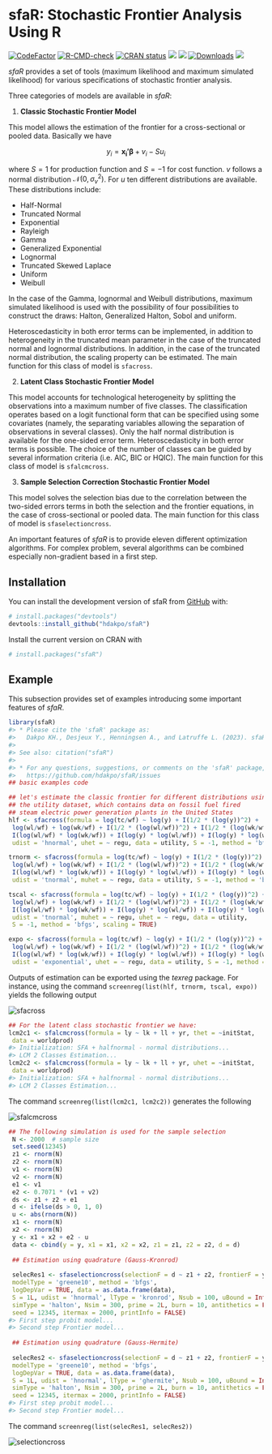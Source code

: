 
<!-- README.md is generated from README.Rmd. Please edit that file -->

# sfaR: Stochastic Frontier Analysis Using R

<!-- badges: start -->

[![CodeFactor](https://www.codefactor.io/repository/github/hdakpo/sfaR/badge)](https://www.codefactor.io/repository/github/hdakpo/sfaR)
[![R-CMD-check](https://github.com/hdakpo/sfaR/actions/workflows/R-CMD-check.yaml/badge.svg)](https://github.com/hdakpo/sfaR/actions/workflows/R-CMD-check.yaml)
[![CRAN
status](https://www.r-pkg.org/badges/version/sfaR)](https://CRAN.R-project.org/package=sfaR)
[![](https://img.shields.io/badge/devel%20version-1.0.0-darkred.svg)](https://github.com/hdakpo/sfaR)
[![](https://img.shields.io/badge/license-GPL-blue)](https://github.com/hdakpo/sfaR)
[![Downloads](https://cranlogs.r-pkg.org/badges/sfaR)](https://CRAN.R-project.org/package=sfaR)
[![](https://img.shields.io/github/languages/code-size/hdakpo/sfaR.svg)](https://github.com/hdakpo/sfaR)
<!-- badges: end -->

*sfaR* provides a set of tools (maximum likelihood and maximum simulated
likelihood) for various specifications of stochastic frontier analysis.

Three categories of models are available in *sfaR*:

1.  **Classic Stochastic Frontier Model**

This model allows the estimation of the frontier for a cross-sectional
or pooled data. Basically we have

$$y_i = \mathbf{x_i'}\boldsymbol{\beta} + v_i - Su_i$$

where $S = 1$ for production function and $S = -1$ for cost function.
$v$ follows a normal distribution $\mathcal{N}(0, \sigma_v^2)$. For $u$
ten different distributions are available. These distributions include:

- Half-Normal
- Truncated Normal
- Exponential
- Rayleigh
- Gamma
- Generalized Exponential
- Lognormal
- Truncated Skewed Laplace
- Uniform
- Weibull

In the case of the Gamma, lognormal and Weibull distributions, maximum
simulated likelihood is used with the possibility of four possibilities
to construct the draws: Halton, Generalized Halton, Sobol and uniform.

Heteroscedasticity in both error terms can be implemented, in addition
to heterogeneity in the truncated mean parameter in the case of the
truncated normal and lognormal distributions. In addition, in the case
of the truncated normal distribution, the scaling property can be
estimated. The main function for this class of model is `sfacross`.

2.  **Latent Class Stochastic Frontier Model**

This model accounts for technological heterogeneity by splitting the
observations into a maximum number of five classes. The classification
operates based on a logit functional form that can be specified using
some covariates (namely, the separating variables allowing the
separation of observations in several classes). Only the half normal
distribution is available for the one-sided error term.
Heteroscedasticity in both error terms is possible. The choice of the
number of classes can be guided by several information criteria
(i.e. AIC, BIC or HQIC). The main function for this class of model is
`sfalcmcross`.

3.  **Sample Selection Correction Stochastic Frontier Model**

This model solves the selection bias due to the correlation between the
two-sided errors terms in both the selection and the frontier equations,
in the case of cross-sectional or pooled data. The main function for
this class of model is `sfaselectioncross`.

An important features of *sfaR* is to provide eleven different
optimization algorithms. For complex problem, several algorithms can be
combined especially non-gradient based in a first step.

## Installation

You can install the development version of sfaR from
[GitHub](https://github.com/) with:

``` r
# install.packages("devtools")
devtools::install_github("hdakpo/sfaR")
```

Install the current version on CRAN with

``` r
# install.packages("sfaR")
```

## Example

This subsection provides set of examples introducing some important
features of *sfaR*.

``` r
library(sfaR)
#> * Please cite the 'sfaR' package as:
#>   Dakpo KH., Desjeux Y., Henningsen A., and Latruffe L. (2023). sfaR: Stochastic Frontier Analysis Routines. R package version 1.0.0.
#> 
#> See also: citation("sfaR")
#> 
#> * For any questions, suggestions, or comments on the 'sfaR' package, please make use of Tracker facilities at:
#>   https://github.com/hdakpo/sfaR/issues
## basic examples code

## let's estimate the classic frontier for different distributions using 
## the utility dataset, which contains data on fossil fuel fired 
## steam electric power generation plants in the United States
hlf <- sfacross(formula = log(tc/wf) ~ log(y) + I(1/2 * (log(y))^2) +
 log(wl/wf) + log(wk/wf) + I(1/2 * (log(wl/wf))^2) + I(1/2 * (log(wk/wf))^2) +
 I(log(wl/wf) * log(wk/wf)) + I(log(y) * log(wl/wf)) + I(log(y) * log(wk/wf)),
 udist = 'hnormal', uhet = ~ regu, data = utility, S = -1, method = 'bfgs')

trnorm <- sfacross(formula = log(tc/wf) ~ log(y) + I(1/2 * (log(y))^2) +
 log(wl/wf) + log(wk/wf) + I(1/2 * (log(wl/wf))^2) + I(1/2 * (log(wk/wf))^2) +
 I(log(wl/wf) * log(wk/wf)) + I(log(y) * log(wl/wf)) + I(log(y) * log(wk/wf)),
 udist = 'tnormal', muhet = ~ regu, data = utility, S = -1, method = 'bfgs')

tscal <- sfacross(formula = log(tc/wf) ~ log(y) + I(1/2 * (log(y))^2) +
 log(wl/wf) + log(wk/wf) + I(1/2 * (log(wl/wf))^2) + I(1/2 * (log(wk/wf))^2) +
 I(log(wl/wf) * log(wk/wf)) + I(log(y) * log(wl/wf)) + I(log(y) * log(wk/wf)),
 udist = 'tnormal', muhet = ~ regu, uhet = ~ regu, data = utility, 
 S = -1, method = 'bfgs', scaling = TRUE)

expo <- sfacross(formula = log(tc/wf) ~ log(y) + I(1/2 * (log(y))^2) +
 log(wl/wf) + log(wk/wf) + I(1/2 * (log(wl/wf))^2) + I(1/2 * (log(wk/wf))^2) +
 I(log(wl/wf) * log(wk/wf)) + I(log(y) * log(wl/wf)) + I(log(y) * log(wk/wf)),
 udist = 'exponential', uhet = ~ regu, data = utility, S = -1, method = 'bfgs')
```

Outputs of estimation can be exported using the *texreg* package. For
instance, using the command `screenreg(list(hlf, trnorm, tscal, expo))`
yields the following output

![sfacross](https://user-images.githubusercontent.com/29732089/235988357-90a74e12-7695-47ae-8b29-3591ca221bcd.png)

``` r
## For the latent class stochastic frontier we have:
lcm2c1 <- sfalcmcross(formula = ly ~ lk + ll + yr, thet = ~initStat, 
 data = worldprod)
#> Initialization: SFA + halfnormal - normal distributions...
#> LCM 2 Classes Estimation...
lcm2c2 <- sfalcmcross(formula = ly ~ lk + ll + yr, uhet = ~initStat, 
 data = worldprod)
#> Initialization: SFA + halfnormal - normal distributions...
#> LCM 2 Classes Estimation...
```

The command `screenreg(list(lcm2c1, lcm2c2))` generates the following

![sfalcmcross](https://user-images.githubusercontent.com/29732089/236163537-dc12e886-84c2-49d4-a943-9d61cfb82000.png)

``` r
## The following simulation is used for the sample selection
 N <- 2000  # sample size
 set.seed(12345)
 z1 <- rnorm(N)
 z2 <- rnorm(N)
 v1 <- rnorm(N)
 v2 <- rnorm(N)
 e1 <- v1
 e2 <- 0.7071 * (v1 + v2)
 ds <- z1 + z2 + e1
 d <- ifelse(ds > 0, 1, 0)
 u <- abs(rnorm(N))
 x1 <- rnorm(N)
 x2 <- rnorm(N)
 y <- x1 + x2 + e2 - u
 data <- cbind(y = y, x1 = x1, x2 = x2, z1 = z1, z2 = z2, d = d)
 
 ## Estimation using quadrature (Gauss-Kronrod)
 
 selecRes1 <- sfaselectioncross(selectionF = d ~ z1 + z2, frontierF = y ~ x1 + x2, 
 modelType = 'greene10', method = 'bfgs',
 logDepVar = TRUE, data = as.data.frame(data),
 S = 1L, udist = 'hnormal', lType = 'kronrod', Nsub = 100, uBound = Inf,
 simType = 'halton', Nsim = 300, prime = 2L, burn = 10, antithetics = FALSE,
 seed = 12345, itermax = 2000, printInfo = FALSE)
#> First step probit model...
#> Second step Frontier model...
 
 ## Estimation using quadrature (Gauss-Hermite)
 
 selecRes2 <- sfaselectioncross(selectionF = d ~ z1 + z2, frontierF = y ~ x1 + x2, 
 modelType = 'greene10', method = 'bfgs',
 logDepVar = TRUE, data = as.data.frame(data),
 S = 1L, udist = 'hnormal', lType = 'ghermite', Nsub = 100, uBound = Inf,
 simType = 'halton', Nsim = 300, prime = 2L, burn = 10, antithetics = FALSE,
 seed = 12345, itermax = 2000, printInfo = FALSE)
#> First step probit model...
#> Second step Frontier model...
```

The command `screenreg(list(selecRes1, selecRes2))`

![selectioncross](https://user-images.githubusercontent.com/29732089/236043261-af06f359-bbfc-46e0-8bde-2951cc80813c.png)
